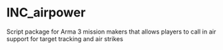 # INC_airpower
Script package for Arma 3 mission makers that allows players to call in air support for target tracking and air strikes
